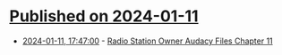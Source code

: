 # [Published on 2024-01-11](index.md)

* [2024-01-11, 17:47:00](https://soylentnews.org/article.pl?sid=24/01/11/0458208&from=rss) - [Radio Station Owner Audacy Files Chapter 11](https://soylentnews.org/article.pl?sid=24/01/11/0458208&from=rss)
